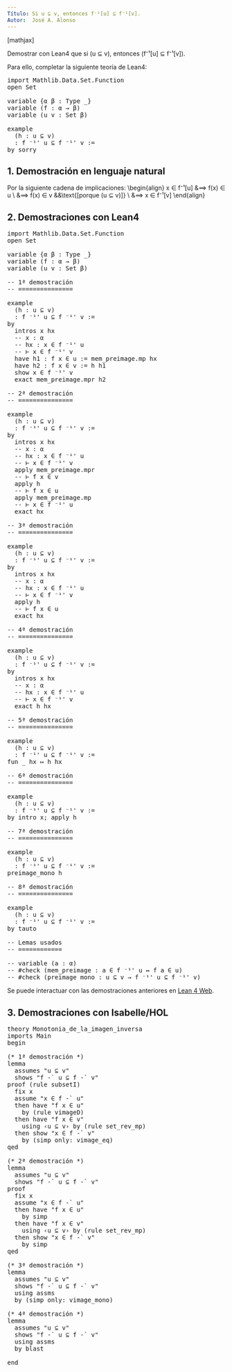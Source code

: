 ```yaml
---
Título: Si u ⊆ v, entonces f⁻¹[u] ⊆ f⁻¹[v].
Autor:  José A. Alonso
---
```


[mathjax]

Demostrar con Lean4 que si \(u ⊆ v\), entonces \(f⁻¹[u] ⊆ f⁻¹[v]\).

Para ello, completar la siguiente teoría de Lean4:

<pre lang="lean">
import Mathlib.Data.Set.Function
open Set

variable {α β : Type _}
variable (f : α → β)
variable (u v : Set β)

example
  (h : u ⊆ v)
  : f ⁻¹' u ⊆ f ⁻¹' v :=
by sorry
</pre>
<!--more-->

<h2>1. Demostración en lenguaje natural</h2>

Por la siguiente cadena de implicaciones:
\begin{align}
   x ∈ f⁻¹[u] &⟹ f(x) ∈ u \\
              &⟹ f(x) ∈ v      &&\text{[porque \(u ⊆ v\)]} \\
              &⟹ x ∈ f⁻¹[v]
\end{align}

<h2>2. Demostraciones con Lean4</h2>

<pre lang="lean">
import Mathlib.Data.Set.Function
open Set

variable {α β : Type _}
variable (f : α → β)
variable (u v : Set β)

-- 1ª demostración
-- ===============

example
  (h : u ⊆ v)
  : f ⁻¹' u ⊆ f ⁻¹' v :=
by
  intros x hx
  -- x : α
  -- hx : x ∈ f ⁻¹' u
  -- ⊢ x ∈ f ⁻¹' v
  have h1 : f x ∈ u := mem_preimage.mp hx
  have h2 : f x ∈ v := h h1
  show x ∈ f ⁻¹' v
  exact mem_preimage.mpr h2

-- 2ª demostración
-- ===============

example
  (h : u ⊆ v)
  : f ⁻¹' u ⊆ f ⁻¹' v :=
by
  intros x hx
  -- x : α
  -- hx : x ∈ f ⁻¹' u
  -- ⊢ x ∈ f ⁻¹' v
  apply mem_preimage.mpr
  -- ⊢ f x ∈ v
  apply h
  -- ⊢ f x ∈ u
  apply mem_preimage.mp
  -- ⊢ x ∈ f ⁻¹' u
  exact hx

-- 3ª demostración
-- ===============

example
  (h : u ⊆ v)
  : f ⁻¹' u ⊆ f ⁻¹' v :=
by
  intros x hx
  -- x : α
  -- hx : x ∈ f ⁻¹' u
  -- ⊢ x ∈ f ⁻¹' v
  apply h
  -- ⊢ f x ∈ u
  exact hx

-- 4ª demostración
-- ===============

example
  (h : u ⊆ v)
  : f ⁻¹' u ⊆ f ⁻¹' v :=
by
  intros x hx
  -- x : α
  -- hx : x ∈ f ⁻¹' u
  -- ⊢ x ∈ f ⁻¹' v
  exact h hx

-- 5ª demostración
-- ===============

example
  (h : u ⊆ v)
  : f ⁻¹' u ⊆ f ⁻¹' v :=
fun _ hx ↦ h hx

-- 6ª demostración
-- ===============

example
  (h : u ⊆ v)
  : f ⁻¹' u ⊆ f ⁻¹' v :=
by intro x; apply h

-- 7ª demostración
-- ===============

example
  (h : u ⊆ v)
  : f ⁻¹' u ⊆ f ⁻¹' v :=
preimage_mono h

-- 8ª demostración
-- ===============

example
  (h : u ⊆ v)
  : f ⁻¹' u ⊆ f ⁻¹' v :=
by tauto

-- Lemas usados
-- ============

-- variable (a : α)
-- #check (mem_preimage : a ∈ f ⁻¹' u ↔ f a ∈ u)
-- #check (preimage_mono : u ⊆ v → f ⁻¹' u ⊆ f ⁻¹' v)
</pre>

Se puede interactuar con las demostraciones anteriores en <a href="https://live.lean-lang.org/#url=https://raw.githubusercontent.com/jaalonso/Calculemus2/main/src/Monotonia_de_la_imagen_inversa.lean" rel="noopener noreferrer" target="_blank">Lean 4 Web</a>.

<h2>3. Demostraciones con Isabelle/HOL</h2>

<pre lang="isar">
theory Monotonia_de_la_imagen_inversa
imports Main
begin

(* 1ª demostración *)
lemma
  assumes "u ⊆ v"
  shows "f -` u ⊆ f -` v"
proof (rule subsetI)
  fix x
  assume "x ∈ f -` u"
  then have "f x ∈ u"
    by (rule vimageD)
  then have "f x ∈ v"
    using ‹u ⊆ v› by (rule set_rev_mp)
  then show "x ∈ f -` v"
    by (simp only: vimage_eq)
qed

(* 2ª demostración *)
lemma
  assumes "u ⊆ v"
  shows "f -` u ⊆ f -` v"
proof
  fix x
  assume "x ∈ f -` u"
  then have "f x ∈ u"
    by simp
  then have "f x ∈ v"
    using ‹u ⊆ v› by (rule set_rev_mp)
  then show "x ∈ f -` v"
    by simp
qed

(* 3ª demostración *)
lemma
  assumes "u ⊆ v"
  shows "f -` u ⊆ f -` v"
  using assms
  by (simp only: vimage_mono)

(* 4ª demostración *)
lemma
  assumes "u ⊆ v"
  shows "f -` u ⊆ f -` v"
  using assms
  by blast

end
</pre>
